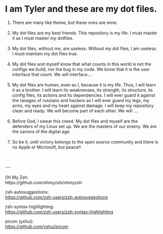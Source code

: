 <h1>I am Tyler and these are my dot files. </h1> 

<p>
  <ol>    
    <li>There are many like theme, but these ones are mine.</li>
    <br><li>My dot files are my best friends. This repository is my life. I must master it as I must master my dotfiles.</li>
    <br><li>My dot files, without me, are useless. Without my dot files, I am useless. I must maintain my dot files true. </li>
    <br><li>My dot files and myself know that what counts in this world is not the configs we build, nor the bug in my code. We know that it is the user interface that count. We will interface….</li>
    <br><li>My dot files are human, even as I, because it is my life. Thus, I will learn it as a brother. I will learn its weaknesses, its strength, its structure, its config files, its actions and its dependencies. I will ever guard it against the ravages of russians and hackers as I will ever guard my legs, my arms, my eyes and my heart against damage. I will keep my repository clean and ready. We will become part of each other. We will ….</li>
    <br><li>Before God, I swear this creed. My dot files and myself are the defenders of my Linux set up. We are the masters of our enemy. We are the saviors of the digital age.</li>
    <br><li>So be it, until victory belongs to the open source community and there is no Apple or Microsoft, but peace!!</li>
  </ol>
  <br><br>---
  <br><br>
  Oh My Zsh:
  <br>https://github.com/ohmyzsh/ohmyzsh

  zsh-autosuggestions:
  <br>https://github.com/zsh-users/zsh-autosuggestions

  zsh-syntax-highlighting:
  <br>https://github.com/zsh-users/zsh-syntax-highlighting

  picom (yshui):
  <br>https://github.com/yshui/picom
  </p>

